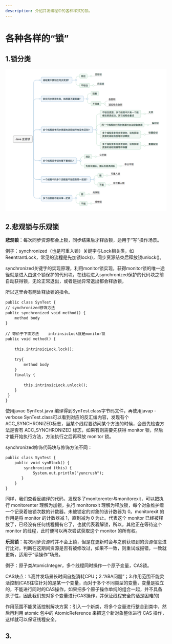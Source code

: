 ```yaml
---
description: 介绍并发编程中的各种样式的锁。
---
```


# 各种各样的“锁”

## 1.锁分类

![&#x9501;&#x5206;&#x7C7B;](../.gitbook/assets/image%20%2823%29.png)

## 2.悲观锁与乐观锁

**悲观锁**：每次同步资源都会上锁，同步结束后才释放锁，适用于“写”操作场景。

例子：synchronized（也是可重入锁）关键字与Lock相关类，如ReentrantLock，常见的流程是先加锁lock\(\)，同步资源结束后释放锁unlock\(\)。

synchronized关键字的实现原理，利用monitor锁实现，获得monitor锁的唯一途径就是进入由这个锁保护的代码块，在线程进入synchronized保护的代码块之前自动获得锁，无论正常退出，或者是抛异常退出都会释放锁，

所以这里会有两处释放锁的指令。

```text
public class SynTest {
// synchronized修饰方法
public synchronized void method() {
    method body
}

// 等价于下面方法    intrinsicLock就是monitor锁
public void method() {

    this.intrinsicLock.lock();

    try{
        method body
    }
    finally {

        this.intrinsicLock.unlock();
    }
 }
}
```

使用javac SynTest.java 编译得到SynTest.class字节码文件，再使用javap -verbose SynTest.class可以看到对应的反汇编内容，发现有个ACC\_SYNCHRONIZED标志，当某个线程要访问某个方法的时候，会首先检查方法是否有 ACC\_SYNCHRONIZED 标志，如果有则需要先获得 monitor 锁，然后才能开始执行方法，方法执行之后再释放 monitor 锁。

synchronized修饰代码块与修饰方法不同：

```text
public class SynTest {
    public void synBlock() {
        synchronized (this) {
            System.out.println("yuncrush");
       }
    }
}
```

同样，我们查看反编译的代码，发现多了monitorenter与monitorexit，可以把执行 monitorenter 理解为加锁，执行 monitorexit 理解为释放锁，每个对象维护着一个记录着被锁次数的计数器。未被锁定的对象的该计数器为 0。monitorexit 的作用是将 monitor 的计数器减 1，直到减为 0 为止。代表这个 monitor 已经被释放了，已经没有任何线程拥有它了，也就代表着解锁，所以，其他正在等待这个 monitor 的线程，此时便可以再次尝试获取这个 monitor 的所有权。

**乐观锁**：每次同步资源时并不会上锁，但是在更新时会与之前获取到的资源信息进行比对，判断在这期间资源是否有被修改过，如果不一致，则重试或报错，一致就更新，适用于“读操作”场景。

例子：原子类AtomicInteger，多个线程同时操作一个原子变量，CAS锁。

CAS缺点：1.高并发场景长时间自旋消耗CPU；2.“ABA问题”；3.作用范围不能灵活控制\(CAS往往针对的是某一个变量，而对于多个不同类型的变量，变量是独立的，不能进行同时的CAS操作，如果把多个原子操作单纯的组合一起，并不具备原子性，因此我们想对多个变量进行CAS操作，并保证线程安全的话是困难的\)

作用范围不能灵活控制解决方案：引入一个新类，将多个变量进行整合到类中，然后再利用 atomic 包中的 AtomicReference 来把这个新对象整体进行 CAS 操作，这样就可以保证线程安全。

## 3.







